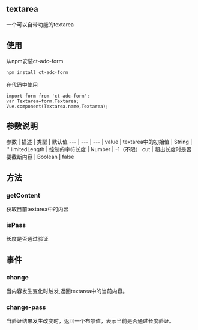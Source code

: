 ## textarea

一个可以自带功能的textarea

## 使用

从npm安装ct-adc-form

```
npm install ct-adc-form
```
在代码中使用

```
import form from 'ct-adc-form';
var Textarea=form.Textarea;
Vue.component(Textarea.name,Textarea);
```

## 参数说明

参数 | 描述 | 类型 | 默认值
--- | --- | --- |
value | textarea中的初始值 | String | ''
limitedLength | 控制的字符长度 | Number | -1（不限）
cut | 超出长度时是否要截断内容 | Boolean | false

## 方法

### getContent

获取目前textarea中的内容

### isPass

长度是否通过验证

## 事件

### change

当内容发生变化时触发,返回textarea中的当前内容。

### change-pass

当验证结果发生改变时，返回一个布尔值，表示当前是否通过长度验证。

